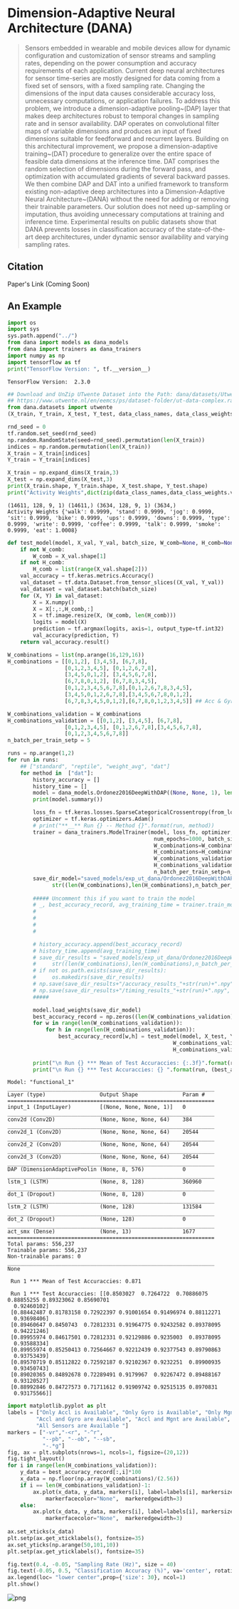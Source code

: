 # Dimension-Adaptive Neural Architecture (DANA)

> Sensors embedded in wearable and mobile devices allow for dynamic configuration and customization of sensor streams and sampling rates, depending on the power consumption and accuracy requirements of each application. Current deep neural architectures for sensor time-series are mostly designed for  data coming from a fixed set of sensors, with a fixed sampling rate. Changing the dimensions of the input data causes considerable accuracy loss, unnecessary computations, or application failures. To address this problem, we introduce a dimension-adaptive pooling~(DAP) layer that makes deep architectures robust to temporal changes in sampling rate and in sensor availability. DAP operates on convolutional filter maps of variable dimensions and produces an input of fixed dimensions suitable for feedforward and recurrent layers. Building on this architectural improvement, we propose a dimension-adaptive training~(DAT) procedure to generalize over the entire space of feasible data dimensions at the inference time. DAT comprises the random selection of dimensions during the forward pass, and optimization with accumulated gradients of several backward passes. We then combine DAP and DAT into a unified framework to transform existing non-adaptive deep architectures into a Dimension-Adaptive Neural Architecture~(DANA) without the need for adding or removing their trainable parameters. Our solution does not need up-sampling or imputation, thus avoiding unnecessary computations at training and inference time. Experimental results on public datasets show that DANA prevents losses in classification accuracy of the state-of-the-art deep architectures, under dynamic sensor availability and varying sampling rates.


## Citation

Paper's Link (Coming Soon)

## An Example
```python
import os
import sys
sys.path.append("../")
from dana import models as dana_models
from dana import trainers as dana_trainers
import numpy as np
import tensorflow as tf
print("TensorFlow Version: ", tf.__version__)
```

    TensorFlow Version:  2.3.0



```python
## Download and UnZip UTwente Dataset into the Path: dana/datasets/Utwente
## https://www.utwente.nl/en/eemcs/ps/dataset-folder/ut-data-complex.rar
from dana.datasets import utwente
(X_train, Y_train, X_test, Y_test, data_class_names, data_class_weights) = utwente.load_data(shuffle=False)

rnd_seed = 0
tf.random.set_seed(rnd_seed)
np.random.RandomState(seed=rnd_seed).permutation(len(X_train))
indices = np.random.permutation(len(X_train))
X_train = X_train[indices]
Y_train = Y_train[indices] 

X_train = np.expand_dims(X_train,3)
X_test = np.expand_dims(X_test,3)
print(X_train.shape, Y_train.shape, X_test.shape, Y_test.shape)
print("Activity Weights",dict(zip(data_class_names,data_class_weights.values())))
```

    (14611, 128, 9, 1) (14611,) (3634, 128, 9, 1) (3634,)
    Activity Weights {'walk': 0.9999, 'stand': 0.9999, 'jog': 0.9999, 'sit': 0.9999, 'bike': 0.9999, 'ups': 0.9999, 'downs': 0.9999, 'type': 0.9999, 'write': 0.9999, 'coffee': 0.9999, 'talk': 0.9999, 'smoke': 0.9999, 'eat': 1.0008}



```python
def test_model(model, X_val, Y_val, batch_size, W_comb=None, H_comb=None):
    if not W_comb:
        W_comb = X_val.shape[1]
    if not H_comb:
        H_comb = list(range(X_val.shape[2]))
    val_accuracy = tf.keras.metrics.Accuracy()
    val_dataset = tf.data.Dataset.from_tensor_slices((X_val, Y_val))
    val_dataset = val_dataset.batch(batch_size)        
    for (X, Y) in val_dataset:
        X = X.numpy()                                    
        X = X[:,:,H_comb,:]                     
        X = tf.image.resize(X, (W_comb, len(H_comb)))
        logits = model(X)
        prediction = tf.argmax(logits, axis=1, output_type=tf.int32)
        val_accuracy(prediction, Y)        
    return val_accuracy.result()
```


```python
W_combinations = list(np.arange(16,129,16))
H_combinations = [[0,1,2], [3,4,5], [6,7,8], 
                  [0,1,2,3,4,5], [0,1,2,6,7,8],
                  [3,4,5,0,1,2], [3,4,5,6,7,8],
                  [6,7,8,0,1,2], [6,7,8,3,4,5],
                  [0,1,2,3,4,5,6,7,8],[0,1,2,6,7,8,3,4,5],
                  [3,4,5,0,1,2,6,7,8],[3,4,5,6,7,8,0,1,2], 
                  [6,7,8,3,4,5,0,1,2],[6,7,8,0,1,2,3,4,5]] ## Acc & Gyr & Mgn

W_combinations_validation = W_combinations
H_combinations_validation = [[0,1,2], [3,4,5], [6,7,8], 
                  [0,1,2,3,4,5], [0,1,2,6,7,8],[3,4,5,6,7,8],
                  [0,1,2,3,4,5,6,7,8]]
n_batch_per_train_setp = 5
```


```python
runs = np.arange(1,2)
for run in runs:
    ## ["standard", "reptile", "weight_avg", "dat"]
    for method in  ["dat"]:   
        history_accuracy = []
        history_time = []
        model = dana_models.Ordonez2016DeepWithDAP((None, None, 1), len(np.unique(Y_train)), (8,9))
        print(model.summary())

        loss_fn = tf.keras.losses.SparseCategoricalCrossentropy(from_logits=True)
        optimizer = tf.keras.optimizers.Adam()
        # print("**__** Run {} -- Method {}".format(run, method))
        trainer = dana_trainers.ModelTrainer(model, loss_fn, optimizer, data_class_weights,
                                              num_epochs=1000, batch_size=128, patience=100,
                                              W_combinations=W_combinations,
                                              H_combinations=H_combinations,
                                              W_combinations_validation=W_combinations_validation,
                                              H_combinations_validation=H_combinations_validation,
                                              n_batch_per_train_setp=n_batch_per_train_setp)
        save_dir_model="saved_models/exp_ut_dana/Ordonez2016DeepWithDAP_2_"+method+"_"+\
              str((len(W_combinations),len(H_combinations),n_batch_per_train_setp))+"/best_"+str(run)
       
        ##### Uncomment this if you want to train the model
        # _, best_accuracy_record, avg_training_time = trainer.train_model(X_train[len(X_train)//10:], Y_train[len(X_train)//10:],
        #                                                                  X_train[:len(X_train)//10], Y_train[:len(X_train)//10],
        #                                                                  method,
        #                                                                  save_dir=save_dir_model,
        #                                                                  verbose=10)

        # history_accuracy.append(best_accuracy_record)
        # history_time.append(avg_training_time)
        # save_dir_results = "saved_models/exp_ut_dana/Ordonez2016DeepWithDAP_2_"+method+"_"+\
        #     str((len(W_combinations),len(H_combinations),n_batch_per_train_setp))
        # if not os.path.exists(save_dir_results):
        #     os.makedirs(save_dir_results)
        # np.save(save_dir_results+"/accuracy_results_"+str(run)+".npy", history_accuracy)
        # np.save(save_dir_results+"/timing_results_"+str(run)+".npy", history_time)
        #####

        model.load_weights(save_dir_model)   
        best_accuracy_record = np.zeros((len(W_combinations_validation),len(H_combinations_validation)))
        for w in range(len(W_combinations_validation)):
            for h in range(len(H_combinations_validation)):                    
                best_accuracy_record[w,h] = test_model(model, X_test, Y_test, 128,
                                                    W_combinations_validation[w],
                                                    H_combinations_validation[h])
        
        print("\n Run {} *** Mean of Test Accuraccies: {:.3f}".format(run, np.mean(best_accuracy_record)))
        print("\n Run {} *** Test Accuraccies: {} ".format(run, (best_accuracy_record)))
```

    Model: "functional_1"
    _________________________________________________________________
    Layer (type)                 Output Shape              Param #   
    =================================================================
    input_1 (InputLayer)         [(None, None, None, 1)]   0         
    _________________________________________________________________
    conv2d (Conv2D)              (None, None, None, 64)    384       
    _________________________________________________________________
    conv2d_1 (Conv2D)            (None, None, None, 64)    20544     
    _________________________________________________________________
    conv2d_2 (Conv2D)            (None, None, None, 64)    20544     
    _________________________________________________________________
    conv2d_3 (Conv2D)            (None, None, None, 64)    20544     
    _________________________________________________________________
    DAP (DimensionAdaptivePoolin (None, 8, 576)            0         
    _________________________________________________________________
    lstm_1 (LSTM)                (None, 8, 128)            360960    
    _________________________________________________________________
    dot_1 (Dropout)              (None, 8, 128)            0         
    _________________________________________________________________
    lstm_2 (LSTM)                (None, 128)               131584    
    _________________________________________________________________
    dot_2 (Dropout)              (None, 128)               0         
    _________________________________________________________________
    act_smx (Dense)              (None, 13)                1677      
    =================================================================
    Total params: 556,237
    Trainable params: 556,237
    Non-trainable params: 0
    _________________________________________________________________
    None
    
     Run 1 *** Mean of Test Accuraccies: 0.871
    
     Run 1 *** Test Accuraccies: [[0.8503027  0.7264722  0.70886075 0.88855255 0.89323062 0.85690701
      0.92460102]
     [0.88442487 0.81783158 0.72922397 0.91001654 0.91496974 0.88112271
      0.93698406]
     [0.89460647 0.8450743  0.72812331 0.91964775 0.92432582 0.89378095
      0.94221246]
     [0.89955974 0.84617501 0.72812331 0.92129886 0.9235003  0.89378095
      0.93588334]
     [0.89955974 0.85250413 0.72564667 0.92212439 0.92377543 0.89790863
      0.93753439]
     [0.89570719 0.85112822 0.72592187 0.92102367 0.9232251  0.89900935
      0.93450743]
     [0.89020365 0.84892678 0.72289491 0.9179967  0.92267472 0.89488167
      0.93120527]
     [0.88992846 0.84727573 0.71711612 0.91909742 0.92515135 0.8970831
      0.93175566]] 



```python
import matplotlib.pyplot as plt
labels = ["Only Accl is Available", "Only Gyro is Available", "Only Mgnt is Available",
         "Accl and Gyro are Available", "Accl and Mgnt are Available", "Gyro and Mgnt are Available",
         "All Sensors are Available "]
markers = ["-vr","-<r", "-^r",
           "--pb", "--ob", "--sb", 
           "-.*g"]
fig, ax = plt.subplots(nrows=1, ncols=1, figsize=(20,12))
fig.tight_layout()
for i in range(len(H_combinations_validation)):
    y_data = best_accuracy_record[:,i]*100
    x_data = np.floor(np.array(W_combinations)/(2.56))
    if i == len(H_combinations_validation)-1:
        ax.plot(x_data, y_data, markers[i], label=labels[i], markersize= 50, linewidth=7,
            markerfacecolor="None",  markeredgewidth=3)    
    else:
        ax.plot(x_data, y_data, markers[i], label=labels[i], markersize= 40, linewidth=5,
            markerfacecolor="None",  markeredgewidth=3)    
    
ax.set_xticks(x_data)
plt.setp(ax.get_xticklabels(), fontsize=35)    
ax.set_yticks(np.arange(50,101,10))
plt.setp(ax.get_yticklabels(), fontsize=35)

fig.text(0.4, -0.05, "Sampling Rate (Hz)", size = 40)
fig.text(-0.05, 0.5, "Classification Accuracy (%)", va='center', rotation='vertical', size = 40)
ax.legend(loc= "lower center",prop={'size': 30}, ncol=1)
plt.show()
```


![png](example1.png)

